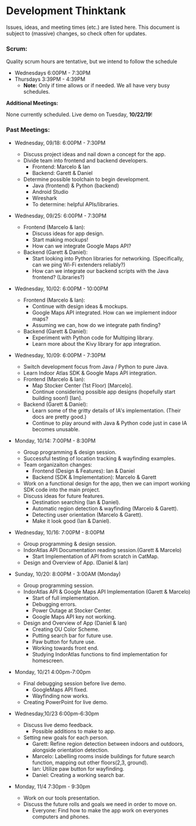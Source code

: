 # Development Thinktank

Issues, ideas, and meeting times (etc.) are listed here. This document is subject to (massive) changes, so check often for updates.

### Scrum:

Quality scrum hours are tentative, but we intend to follow the schedule

* Wednesdays 6:00PM - 7:30PM
* Thursdays 3:39PM - 4:39PM
	- **Note:** Only if time allows or if needed. We all have very busy schedules.

**Additional Meetings:**

None currently scheduled. Live demo on Tuesday, __10/22/19__!

### Past Meetings:

* Wednesday, 09/18: 6:00PM - 7:30PM
	- Discuss project ideas and nail down a concept for the app.
	- Divide team into frontend and backend developers.
		+ Frontend: Marcelo & Ian
		+ Backend: Garett & Daniel
	- Determine possible toolchain to begin development.
		+ Java (frontend) & Python (backend)
		+ Android Studio
		+ Wireshark
		+ To determine: helpful APIs/libraries.

* Wednesday, 09/25: 6:00PM - 7:30PM
	- Frontend (Marcelo & Ian):
		+ Discuss ideas for app design.
		+ Start making mockups!
		+ How can we integrate Google Maps API?
	- Backend (Garett & Daniel):
		+ Start looking into Python libraries for networking. (Specifically, can we ping Wi-Fi extenders reliably?)
		+ How can we integrate our backend scripts with the Java frontend? (Libraries?)

* Wednesday, 10/02: 6:00PM - 10:00PM
	- Frontend (Marcelo & Ian):
		+ Continue with design ideas & mockups.
		+ Google Maps API integrated. How can we implement indoor maps?
		+ Assuming we can, how do we integrate path finding?
	- Backend (Garett & Daniel):
		+ Experiment with Python code for Multiping library.
		+ Learn more about the Kivy library for app integration.

* Wednesday, 10/09: 6:00PM - 7:30PM
	- Switch development focus from Java / Python to pure Java.
	- Learn Indoor Atlas SDK & Google Maps API integration.
	- Frontend (Marcelo & Ian):
		+ Map Stocker Center (1st Floor) [Marcelo].
		+ Continue considering possible app designs (hopefully start building soon!) [Ian].
	- Backend (Garett & Daniel):
		+ Learn some of the gritty details of IA's implementation. (Their docs are pretty good.)
		+ Continue to play around with Java & Python code just in case IA becomes unusable.

* Monday, 10/14: 7:00PM - 8:30PM
	- Group programming & design session.
	- Successful testing of location tracking & wayfinding examples.
	- Team organizaiton changes:
		+ Frontend (Design & Features): Ian & Daniel
		+ Backend (SDK & Implementation): Marcelo & Garett
	- Work on a functional design for the app, then we can import working SDK code into the main project.
	- Discuss ideas for future features.
		+ Destination searching (Ian & Daniel).
		+ Automatic region detection & wayfinding (Marcelo & Garett).
		+ Detecting user orientation (Marcelo & Garett).
		+ Make it look good (Ian & Daniel).

* Wednesday, 10/16: 7:00PM - 8:00PM
	- Group programming & design session.
	- IndorAtlas API Documentation reading session.(Garett & Marcelo)
		+ Start Implementation of API from scratch in CatMap.
	- Design and Overview of App. (Daniel & Ian)

* Sunday, 10/20: 8:00PM - 3:00AM (Monday)
	- Group programming session.
	- IndorAtlas API & Google Maps API Implementation (Garett & Marcelo)
		+ Start of full implementation.
		+ Debugging errors.
		+ Power Outage at Stocker Center.
		+ Google Maps API key not working.
	- Design and Overview of App (Daniel & Ian)
		+ Creating OU Color Scheme.
		+ Putting search bar for future use.
		+ Paw button for future use.
		+ Working towards front end.
		+ Studying IndorAtlas functions to find implementation for  homescreen.

* Monday, 10/21 4:00pm-7:00pm
	- Final debugging session before live demo.
		+ GoogleMaps API fixed.
		+ Wayfinding now works.
	- Creating PowerPoint for live demo.

* Wednesday,10/23 6:00pm-6:30pm
	- Discuss live demo feedback.
		+ Possible additions to make to app.
	- Setting new goals for each person.
		+ Garett: Refine region detection between indoors and outdoors, alongside orientation detection.
		+ Marcelo: Labelling rooms inside buildings for future search function, mapping out other floors(2,3, ground).
		+ Ian: Utilize paw button for wayfinding.
		+ Daniel: Creating a working search bar.
* Monday, 11/4 7:30pm - 9:30pm
	- Work on our tools presentation.
	- Discuss the future rolls and goals we need in order to move on.
		+ Everyone: Find how to make the app work on everyones computers and phones.
